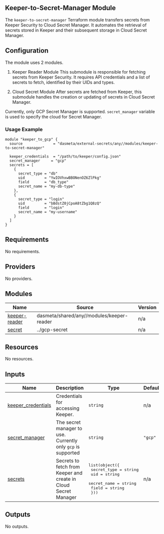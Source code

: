 ## Keeper-to-Secret-Manager Module
The `keeper-to-secret-manager` Terraform module transfers secrets from Keeper Security to Cloud Secret Manager. It automates the retrieval of secrets stored in Keeper and their subsequent storage in Cloud Secret Manager.

## Configuration
The module uses 2 modules.

1. Keeper Reader Module
This submodule is responsible for fetching secrets from Keeper Security. It requires API credentials and a list of secrets to fetch, identified by their UIDs and types.

2. Cloud Secret Module
After secrets are fetched from Keeper, this submodule handles the creation or updating of secrets in Cloud Secret Manager.

Currently, only GCP Secret Manager is supported.
`secret_manager` variable is used to specify the cloud for Secret Manager.

### Usage Example
```
module "keeper_to_gcp" {
  source              = "dasmeta/external-secrets/any//modules/keeper-to-secret-manager"

  keeper_credentials  = "/path/to/keeper/config.json"
  secret_manager     = "gcp"
  secrets = [
    {
      secret_type = "db"
      uid         = "YwIOVhxwBBONenOZ6ZlPkg"
      field       = "db_type"
      secret_name = "my-db-type"
    },
    {
      secret_type = "login"
      uid         = "bBdstZ0jCpoA8tZbg1Q8zQ"
      field       = "login"
      secret_name = "my-username"
    }
  ]
}
```
<!-- BEGINNING OF PRE-COMMIT-TERRAFORM DOCS HOOK -->
## Requirements

No requirements.

## Providers

No providers.

## Modules

| Name | Source | Version |
|------|--------|---------|
| <a name="module_keeper-reader"></a> [keeper-reader](#module\_keeper-reader) | dasmeta/shared/any//modules/keeper-reader | n/a |
| <a name="module_secret"></a> [secret](#module\_secret) | ../gcp-secret | n/a |

## Resources

No resources.

## Inputs

| Name | Description | Type | Default | Required |
|------|-------------|------|---------|:--------:|
| <a name="input_keeper_credentials"></a> [keeper\_credentials](#input\_keeper\_credentials) | Credentials for accessing Keeper. | `string` | n/a | yes |
| <a name="input_secret_manager"></a> [secret\_manager](#input\_secret\_manager) | The secret manager to use. Currently only `gcp` is supported | `string` | `"gcp"` | no |
| <a name="input_secrets"></a> [secrets](#input\_secrets) | Secrets to fetch from Keeper and create in Cloud Secret Manager | <pre>list(object({<br>    secret_type = string<br>    uid         = string<br>    secret_name = string<br>    field       = string<br>  }))</pre> | n/a | yes |

## Outputs

No outputs.
<!-- END OF PRE-COMMIT-TERRAFORM DOCS HOOK -->
